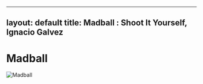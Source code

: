 
---
layout: default
title: Madball : Shoot It Yourself, Ignacio Galvez
---

# Madball

![Madball](http://assets.farmhouse.co/publishing/1-shoot-it-yourself/images/madball-1.jpg)
